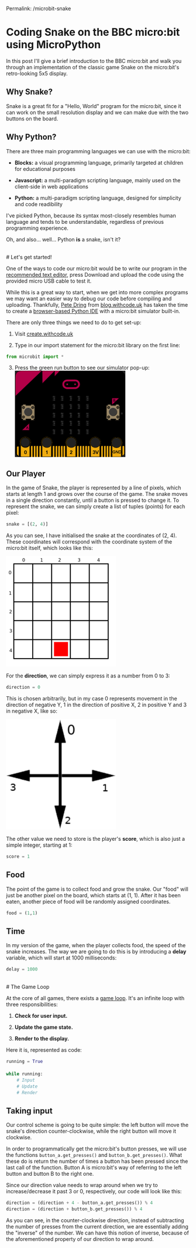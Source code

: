Permalink: /microbit-snake

# Coding Snake on the BBC micro:bit using MicroPython

In this post I'll give a brief introduction to the BBC micro:bit and walk you through an implementation of the classic game Snake on the micro:bit's retro-looking 5x5 display.

## Why Snake?

Snake is a great fit for a "Hello, World" program for the micro:bit, since it can work on the small resolution display and we can make due with the two buttons on the board.  

## Why Python?

There are three main programming languages we can use with the micro:bit:

* **Blocks:**
a visual programming language, primarily targeted at children for educational purposes

* **Javascript:**
a multi-paradigm scripting language, mainly used on the client-side in web applications

* **Python:**
a multi-paradigm scripting language, designed for simplicity and code readibility

I've picked Python, because its syntax most-closely resembles human language and tends to be understandable, regardless of previous programming experience.

Oh, and also... well... Python **is** a snake, isn't it?

<br>
# Let's get started!

One of the ways to code our micro:bit would be to write our program in the [recommended text editor](https://python.microbit.org/), press Download and upload the code using the provided micro USB cable to test it.

While this is a great way to start, when we get into more complex programs we may want an easier way to debug our code before compiling and uploading. Thankfully, [Pete Dring](https://github.com/pddring) from [blog.withcode.uk](https://blog.withcode.uk/) has taken the time to create a [browser-based Python IDE](https://create.withcode.uk/) with a micro:bit simulator built-in.

There are only three things we need to do to get set-up:

1. Visit [create.withcode.uk](https://create.withcode.uk/)

2. Type in our import statement for the micro:bit library on the first line:
```python
from microbit import *
```

3. Press the green run button to see our simulator pop-up:
![micro:bit simulator](_microbitsim.png)

## Our Player

In the game of Snake, the player is represented by a line of pixels, which starts at length 1 and grows over the course of the game. The snake moves in a single direction constantly, until a button is pressed to change it. To represent the snake, we can simply create a list of tuples (points) for each pixel:
```python
snake = [(2, 4)]
```

As you can see, I have initialised the snake at the coordinates of (2, 4). These coordinates will correspond with the coordinate system of the micro:bit itself, which looks like this:

![micro:bit coordinate system](_grid.png)

For the **direction**, we can simply express it as a number from 0 to 3:
```python
direction = 0
```

This is chosen arbitrarily, but in my case 0 represents movement in the direction of negative Y, 1 in the direction of positive X, 2 in positive Y and 3 in negative X, like so:

![snake directions](_directions.png)

The other value we need to store is the player's **score**, which is also just a simple integer, starting at 1:
```python
score = 1
```

## Food

The point of the game is to collect food and grow the snake. Our "food" will just be another pixel on the board, which starts at (1, 1). After it has been eaten, another piece of food will be randomly assigned coordinates.
```python
food = (1,1)
```

## Time

In my version of the game, when the player collects food, the speed of the snake increases. The way we are going to do this is by introducing a **delay** variable, which will start at 1000 milliseconds:
```python
delay = 1000
```

<br>
# The Game Loop

At the core of all games, there exists a [game loop](https://gameprogrammingpatterns.com/game-loop.html). It's an infinite loop with three responsibilities:

1. **Check for user input.**

2. **Update the game state.**

3. **Render to the display.**

Here it is, represented as code:
```python
running = True

while running:
    # Input
    # Update
    # Render
```

## Taking input

Our control scheme is going to be quite simple: the left button will move the snake's direction counter-clockwise, while the right button will move it clockwise.

In order to programmatically get the micro:bit's button presses, we will use the functions `button_a.get_presses()` and `button_b.get_presses()`. What these do is return the number of times a button has been pressed since the last call of the function. Button A is micro:bit's way of referring to the left button and button B to the right one.

Since our direction value needs to wrap around when we try to increase/decrease it past 3 or 0, respectively, our code will look like this:
```python
direction = (direction + 4 - button_a.get_presses()) % 4
direction = (direction + button_b.get_presses()) % 4
```

As you can see, in the counter-clockwise direction, instead of subtracting the number of presses from the current direction, we are essentially adding the "inverse" of the number. We can have this notion of inverse, because of the aforementioned property of our direction to wrap around.

